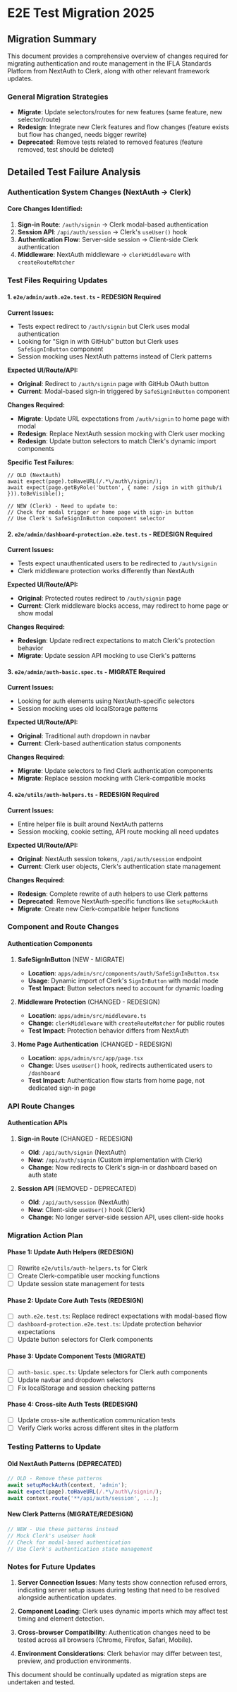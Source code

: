 # E2E Test Migration 2025

## Migration Summary

This document provides a comprehensive overview of changes required for migrating authentication and route management in the IFLA Standards Platform from NextAuth to Clerk, along with other relevant framework updates.

### General Migration Strategies

- **Migrate**: Update selectors/routes for new features (same feature, new selector/route)
- **Redesign**: Integrate new Clerk features and flow changes (feature exists but flow has changed, needs bigger rewrite)
- **Deprecated**: Remove tests related to removed features (feature removed, test should be deleted)

## Detailed Test Failure Analysis

### Authentication System Changes (NextAuth → Clerk)

#### Core Changes Identified:
1. **Sign-in Route**: `/auth/signin` → Clerk modal-based authentication
2. **Session API**: `/api/auth/session` → Clerk's `useUser()` hook
3. **Authentication Flow**: Server-side session → Client-side Clerk authentication
4. **Middleware**: NextAuth middleware → `clerkMiddleware` with `createRouteMatcher`

### Test Files Requiring Updates

#### 1. `e2e/admin/auth.e2e.test.ts` - **REDESIGN Required**

**Current Issues:**
- Tests expect redirect to `/auth/signin` but Clerk uses modal authentication
- Looking for "Sign in with GitHub" button but Clerk uses `SafeSignInButton` component
- Session mocking uses NextAuth patterns instead of Clerk patterns

**Expected UI/Route/API:**
- **Original**: Redirect to `/auth/signin` page with GitHub OAuth button
- **Current**: Modal-based sign-in triggered by `SafeSignInButton` component

**Changes Required:**
- **Migrate**: Update URL expectations from `/auth/signin` to home page with modal
- **Redesign**: Replace NextAuth session mocking with Clerk user mocking
- **Redesign**: Update button selectors to match Clerk's dynamic import components

**Specific Test Failures:**
``` 
// OLD (NextAuth)
await expect(page).toHaveURL(/.*\/auth\/signin/);
await expect(page.getByRole('button', { name: /sign in with github/i })).toBeVisible();

// NEW (Clerk) - Need to update to:
// Check for modal trigger or home page with sign-in button
// Use Clerk's SafeSignInButton component selector
```

#### 2. `e2e/admin/dashboard-protection.e2e.test.ts` - **REDESIGN Required**

**Current Issues:**
- Tests expect unauthenticated users to be redirected to `/auth/signin`
- Clerk middleware protection works differently than NextAuth

**Expected UI/Route/API:**
- **Original**: Protected routes redirect to `/auth/signin` page
- **Current**: Clerk middleware blocks access, may redirect to home page or show modal

**Changes Required:**
- **Redesign**: Update redirect expectations to match Clerk's protection behavior
- **Migrate**: Update session API mocking to use Clerk's patterns

#### 3. `e2e/admin/auth-basic.spec.ts` - **MIGRATE Required**

**Current Issues:**
- Looking for auth elements using NextAuth-specific selectors
- Session mocking uses old localStorage patterns

**Expected UI/Route/API:**
- **Original**: Traditional auth dropdown in navbar
- **Current**: Clerk-based authentication status components

**Changes Required:**
- **Migrate**: Update selectors to find Clerk authentication components
- **Migrate**: Replace session mocking with Clerk-compatible mocks

#### 4. `e2e/utils/auth-helpers.ts` - **REDESIGN Required**

**Current Issues:**
- Entire helper file is built around NextAuth patterns
- Session mocking, cookie setting, API route mocking all need updates

**Expected UI/Route/API:**
- **Original**: NextAuth session tokens, `/api/auth/session` endpoint
- **Current**: Clerk user objects, Clerk's authentication state management

**Changes Required:**
- **Redesign**: Complete rewrite of auth helpers to use Clerk patterns
- **Deprecated**: Remove NextAuth-specific functions like `setupMockAuth`
- **Migrate**: Create new Clerk-compatible helper functions

### Component and Route Changes

#### Authentication Components

1. **SafeSignInButton** (NEW - MIGRATE)
   - **Location**: `apps/admin/src/components/auth/SafeSignInButton.tsx`
   - **Usage**: Dynamic import of Clerk's `SignInButton` with modal mode
   - **Test Impact**: Button selectors need to account for dynamic loading

2. **Middleware Protection** (CHANGED - REDESIGN)
   - **Location**: `apps/admin/src/middleware.ts`
   - **Change**: `clerkMiddleware` with `createRouteMatcher` for public routes
   - **Test Impact**: Protection behavior differs from NextAuth

3. **Home Page Authentication** (CHANGED - REDESIGN)
   - **Location**: `apps/admin/src/app/page.tsx`
   - **Change**: Uses `useUser()` hook, redirects authenticated users to `/dashboard`
   - **Test Impact**: Authentication flow starts from home page, not dedicated sign-in page

### API Route Changes

#### Authentication APIs

1. **Sign-in Route** (CHANGED - REDESIGN)
   - **Old**: `/api/auth/signin` (NextAuth)
   - **New**: `/api/auth/signin` (Custom implementation with Clerk)
   - **Change**: Now redirects to Clerk's sign-in or dashboard based on auth state

2. **Session API** (REMOVED - DEPRECATED)
   - **Old**: `/api/auth/session` (NextAuth)
   - **New**: Client-side `useUser()` hook (Clerk)
   - **Change**: No longer server-side session API, uses client-side hooks

### Migration Action Plan

#### Phase 1: Update Auth Helpers (REDESIGN)
- [ ] Rewrite `e2e/utils/auth-helpers.ts` for Clerk
- [ ] Create Clerk-compatible user mocking functions
- [ ] Update session state management for tests

#### Phase 2: Update Core Auth Tests (REDESIGN)
- [ ] `auth.e2e.test.ts`: Replace redirect expectations with modal-based flow
- [ ] `dashboard-protection.e2e.test.ts`: Update protection behavior expectations
- [ ] Update button selectors for Clerk components

#### Phase 3: Update Component Tests (MIGRATE)
- [ ] `auth-basic.spec.ts`: Update selectors for Clerk auth components
- [ ] Update navbar and dropdown selectors
- [ ] Fix localStorage and session checking patterns

#### Phase 4: Cross-site Auth Tests (REDESIGN)
- [ ] Update cross-site authentication communication tests
- [ ] Verify Clerk works across different sites in the platform

### Testing Patterns to Update

#### Old NextAuth Patterns (DEPRECATED)
```typescript
// OLD - Remove these patterns
await setupMockAuth(context, 'admin');
await expect(page).toHaveURL(/.*\/auth\/signin/);
await context.route('**/api/auth/session', ...);
```

#### New Clerk Patterns (MIGRATE/REDESIGN)
```typescript
// NEW - Use these patterns instead
// Mock Clerk's useUser hook
// Check for modal-based authentication
// Use Clerk's authentication state management
```

### Notes for Future Updates

1. **Server Connection Issues**: Many tests show connection refused errors, indicating server setup issues during testing that need to be resolved alongside authentication updates.

2. **Component Loading**: Clerk uses dynamic imports which may affect test timing and element detection.

3. **Cross-browser Compatibility**: Authentication changes need to be tested across all browsers (Chrome, Firefox, Safari, Mobile).

4. **Environment Considerations**: Clerk behavior may differ between test, preview, and production environments.

This document should be continually updated as migration steps are undertaken and tested.
